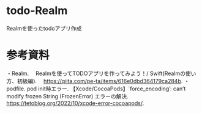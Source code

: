 # todo-Realm
Realmを使ったtodoアプリ作成

# 参考資料
・Realm. 
　Realmを使ってTODOアプリを作ってみよう！/ Swift(Realmの使い方、初級編). 
　https://qiita.com/pe-ta/items/616e0dbd364179ca284b. 
・podfile. 
 pod init時エラー. 
 【Xcode/CocoaPods】`force_encoding’: can’t modify frozen String (FrozenError) エラーの解決.  
 https://tetoblog.org/2022/10/xcode-error-cocoapods/. 
